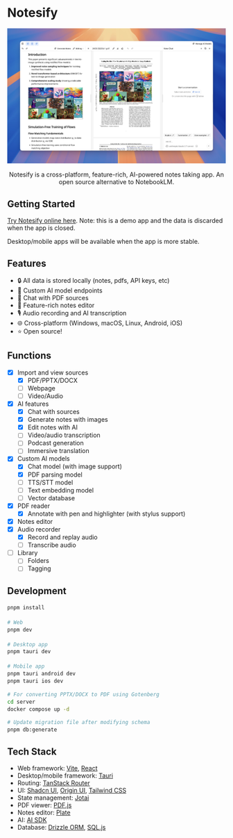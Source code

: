 # Notesify

![Notesify](public/demo.jpg?raw=true)

<div align="center">
Notesify is a cross-platform, feature-rich, AI-powered notes taking app. An open source alternative to NotebookLM.
</div>

## Getting Started

[Try Notesify online here](https://notesify.ai). Note: this is a demo app and the data is discarded when the app is closed.

Desktop/mobile apps will be available when the app is more stable.

## Features

- 🔒 All data is stored locally (notes, pdfs, API keys, etc)
- 🚀 Custom AI model endpoints
- 💬 Chat with PDF sources
- 📝 Feature-rich notes editor
- 🎙️ Audio recording and AI transcription
- 🌐 Cross-platform (Windows, macOS, Linux, Android, iOS)
- ⭐ Open source!

## Functions

- [x] Import and view sources
  - [x] PDF/PPTX/DOCX
  - [ ] Webpage
  - [ ] Video/Audio
- [x] AI features
  - [x] Chat with sources
  - [x] Generate notes with images
  - [x] Edit notes with AI
  - [ ] Video/audio transcription
  - [ ] Podcast generation
  - [ ] Immersive translation
- [x] Custom AI models
  - [x] Chat model (with image support)
  - [x] PDF parsing model
  - [ ] TTS/STT model
  - [ ] Text embedding model
  - [ ] Vector database
- [x] PDF reader
  - [x] Annotate with pen and highlighter (with stylus support)
- [x] Notes editor
- [x] Audio recorder
  - [x] Record and replay audio
  - [ ] Transcribe audio
- [ ] Library
  - [ ] Folders
  - [ ] Tagging

## Development

```bash
pnpm install

# Web
pnpm dev

# Desktop app
pnpm tauri dev

# Mobile app
pnpm tauri android dev
pnpm tauri ios dev
```

```bash
# For converting PPTX/DOCX to PDF using Gotenberg
cd server
docker compose up -d
```

```bash
# Update migration file after modifying schema
pnpm db:generate
```

## Tech Stack

- Web framework: [Vite](https://vitejs.dev), [React](https://react.dev)
- Desktop/mobile framework: [Tauri](https://tauri.app)
- Routing: [TanStack Router](https://tanstack.com/router)
- UI: [Shadcn UI](https://ui.shadcn.com), [Origin UI](https://originui.com), [Tailwind CSS](https://tailwindcss.com)
- State management: [Jotai](https://jotai.org)
- PDF viewer: [PDF.js](https://mozilla.github.io/pdf.js/)
- Notes editor: [Plate](https://platejs.org/)
- AI: [AI SDK](https://sdk.vercel.ai/)
- Database: [Drizzle ORM](https://orm.drizzle.team/), [SQL.js](https://sql.js.org)
